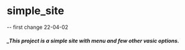 # simple_site

-- first change 22-04-02

##### _This project is a simple site with menu and few other vasic options.
